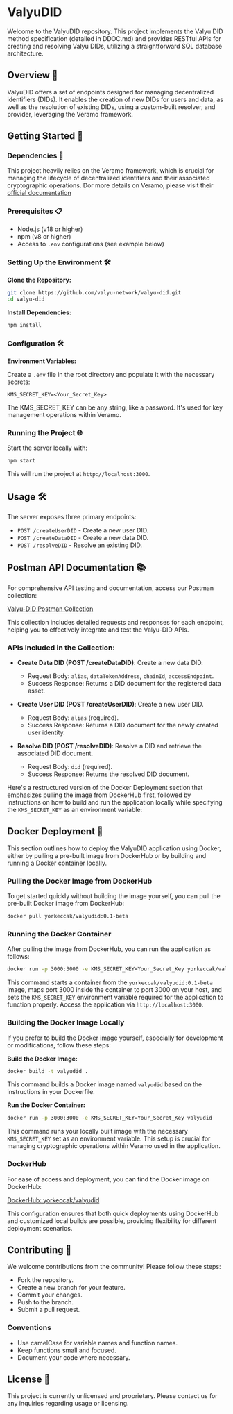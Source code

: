 # ValyuDID

Welcome to the ValyuDID repository. This project implements the Valyu DID method specification (detailed in DDOC.md) and provides RESTful APIs for creating and resolving Valyu DIDs, utilizing a straightforward SQL database architecture.

## Overview 📖

ValyuDID offers a set of endpoints designed for managing decentralized identifiers (DIDs). It enables the creation of new DIDs for users and data, as well as the resolution of existing DIDs, using a custom-built resolver, and provider, leveraging the Veramo framework.

## Getting Started 🚀

### Dependencies 🧰
This project heavily relies on the Veramo framework, which is crucial for managing the lifecycle of decentralized identifiers and their associated cryptographic operations. Dor more details on Veramo, please visit their [official documentation](https://veramo.io/docs/basics/introduction)

### Prerequisites 📋

- Node.js (v18 or higher)
- npm (v8 or higher)
- Access to `.env` configurations (see example below)

### Setting Up the Environment 🛠️

**Clone the Repository:**

```bash
git clone https://github.com/valyu-network/valyu-did.git
cd valyu-did
```

**Install Dependencies:**

```bash
npm install
```

### Configuration 🛠️

**Environment Variables:**

Create a `.env` file in the root directory and populate it with the necessary secrets:

```plaintext
KMS_SECRET_KEY=<Your_Secret_Key>
```

The KMS_SECRET_KEY can be any string, like a password. It's used for key management operations within Veramo.

### Running the Project 🌐

Start the server locally with:

```bash
npm start
```

This will run the project at `http://localhost:3000`.

## Usage 🛠️

The server exposes three primary endpoints:

- `POST /createUserDID` - Create a new user DID.
- `POST /createDataDID` - Create a new data DID.
- `POST /resolveDID` - Resolve an existing DID.

## Postman API Documentation 📚

For comprehensive API testing and documentation, access our Postman collection:

[Valyu-DID Postman Collection](https://api.postman.com/collections/30064176-1c83c789-8580-47d4-8778-1f110f370423?access_key=PMAT-01HW1BWC7376NQYN8CMKZ1VV7G)

This collection includes detailed requests and responses for each endpoint, helping you to effectively integrate and test the Valyu-DID APIs.

### APIs Included in the Collection:

- **Create Data DID (POST /createDataDID)**: Create a new data DID.
  - Request Body: `alias`, `dataTokenAddress`, `chainId`, `accessEndpoint`.
  - Success Response: Returns a DID document for the registered data asset.

- **Create User DID (POST /createUserDID)**: Create a new user DID.
  - Request Body: `alias` (required).
  - Success Response: Returns a DID document for the newly created user identity.

- **Resolve DID (POST /resolveDID)**: Resolve a DID and retrieve the associated DID document.
  - Request Body: `did` (required).
  - Success Response: Returns the resolved DID document.
 
Here's a restructured version of the Docker Deployment section that emphasizes pulling the image from DockerHub first, followed by instructions on how to build and run the application locally while specifying the `KMS_SECRET_KEY` as an environment variable:

## Docker Deployment 🐳

This section outlines how to deploy the ValyuDID application using Docker, either by pulling a pre-built image from DockerHub or by building and running a Docker container locally.

### Pulling the Docker Image from DockerHub

To get started quickly without building the image yourself, you can pull the pre-built Docker image from DockerHub:

```bash
docker pull yorkeccak/valyudid:0.1-beta
```

### Running the Docker Container

After pulling the image from DockerHub, you can run the application as follows:

```bash
docker run -p 3000:3000 -e KMS_SECRET_KEY=Your_Secret_Key yorkeccak/valyudid:0.1-beta
```

This command starts a container from the `yorkeccak/valyudid:0.1-beta` image, maps port 3000 inside the container to port 3000 on your host, and sets the `KMS_SECRET_KEY` environment variable required for the application to function properly. Access the application via `http://localhost:3000`.

### Building the Docker Image Locally

If you prefer to build the Docker image yourself, especially for development or modifications, follow these steps:

**Build the Docker Image:**

```bash
docker build -t valyudid .
```

This command builds a Docker image named `valyudid` based on the instructions in your Dockerfile.

**Run the Docker Container:**

```bash
docker run -p 3000:3000 -e KMS_SECRET_KEY=Your_Secret_Key valyudid
```

This command runs your locally built image with the necessary `KMS_SECRET_KEY` set as an environment variable. This setup is crucial for managing cryptographic operations within Veramo used in the application.

### DockerHub

For ease of access and deployment, you can find the Docker image on DockerHub:

[DockerHub: yorkeccak/valyudid](https://hub.docker.com/repository/docker/yorkeccak/valyudid/general)

This configuration ensures that both quick deployments using DockerHub and customized local builds are possible, providing flexibility for different deployment scenarios.

## Contributing 🤝

We welcome contributions from the community! Please follow these steps:

- Fork the repository.
- Create a new branch for your feature.
- Commit your changes.
- Push to the branch.
- Submit a pull request.

### Conventions

- Use camelCase for variable names and function names.
- Keep functions small and focused.
- Document your code where necessary.

## License 📄

This project is currently unlicensed and proprietary. Please contact us for any inquiries regarding usage or licensing.
